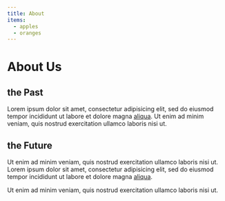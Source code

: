 ```yaml
---
title: About
items:
  - apples
  - oranges
---
```


# About Us

## the Past

Lorem ipsum dolor sit amet, consectetur adipisicing elit, sed do eiusmod
tempor incididunt ut labore et dolore magna [aliqua](https://external.com/). Ut enim ad minim veniam,
quis nostrud exercitation ullamco laboris nisi ut.

## the Future

Ut enim ad minim veniam, quis nostrud exercitation ullamco laboris nisi ut. Lorem
ipsum dolor sit amet, consectetur adipisicing elit, sed do eiusmod tempor
incididunt ut labore et dolore magna [aliqua](https://external.com/).

Ut enim ad minim veniam, quis nostrud exercitation ullamco laboris nisi ut.
